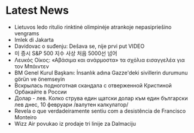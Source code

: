 # Latest News
-  Lietuvos ledo ritulio rinktinė olimpinėje atrankoje nepasipriešino vengrams
-  Imlek di Jakarta
-  Davidovac o suđenju: Dešava se, nije prvi put VIDEO
-  미 증시 S&P 500 지수 사상 처음 5000선 넘어
-  Λευκός Οίκος: «Αβάσιμα και ανάρμοστα» τα σχόλια εισαγγελέα για τον Μπάιντεν
-  BM Genel Kurul Başkanı: İnsanlık adına Gazze'deki sivillerin durumunu görün ve önemseyin
-  Вскрылась подноготная скандала с отверженной Кристиной Орбакайте в России
-  Долар - лев. Колко струва един щатски долар към един български лев днес, 10 февруари /валутен калкулатор/
-  Revela o que verdadeiramente sentiu com a desistência de Francisco Monteiro
-  Wizz Air povukao iz prodaje tri linije za Dalmaciju

